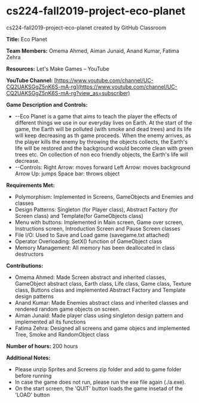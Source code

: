 # cs224-fall2019-project-eco-planet
cs224-fall2019-project-eco-planet created by GitHub Classroom

**Title:** Eco Planet

**Team Members:** Omema Ahmed, Aiman Junaid, Anand Kumar, Fatima Zehra

**Resources:** Let&#39;s Make Games – YouTube

**YouTube Channel:** [https://www.youtube.com/channel/UC-CQ2UAKSGgZ5nK6S-mA-rg](https://www.youtube.com/channel/UC-CQ2UAKSGgZ5nK6S-mA-rg?view_as=subscriber)

**Game Description and Controls:**
- --Eco Planet is a game that aims to teach the player the effects of different things we use in our everyday lives on Earth. At the start of the game, the Earth will be polluted (with smoke and dead trees) and its life will keep decreasing as th game proceeds. When the enemy arrives, as the player kills the enemy by throwing the objects collects, the Earth's life will be restored and the background would become clean with green trees etc. On collection of non eco friendly objects, the Earth's life will decrease. 
- --Controls: 
Right Arrow: moves forward
Left Arrow: moves background
Arrow Up: jumps
Space bar: throws object

**Requirements Met:**
- Polymorphism: Implemented in Screens, GameObjects and Enemies and classes
- Design Patterns: Singleton (for Player class), Abstract Factory (for Screen class) and Template(for GameObjects class)
- Menu with buttons: Implemented in Main screen, Game over screen, Instructions screen, Introduction Screen and Pause Screen classes
- File I/O: Used to Save and Load game (savegame.txt attached)
- Operator Overloading: SetX() function of GameObject class
- Memory Management: All memory has been deallocated in class destructors

**Contributions:**

- Omema Ahmed: Made Screen abstract and inherited classes, GameObject abstract class, Earth class, Life class, Game class, Texture class, Buttons class and implemented Abstract Factory and Template design patterns
- Anand Kumar: Made Enemies abstract class and inherited classes and rendered random game objects on screen.
- Aiman Junaid: Made player class using singleton design pattern and implemented all its functions
- Fatima Zehra: Designed all screens and game objecs and implemented Tree, Smoke and RandomObject class

**Number of hours:** 200 hours

**Additional Notes:**
- Please unzip Sprites and Screens zip folder and add to game folder before running
- In case the game does not run, please run the exe file again (./a.exe).
- On the start screen, the 'QUIT' button loads the game insetad of the 'LOAD' button
